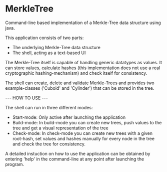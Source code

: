 # MerkleTree
Command-line based implementation of a Merkle-Tree data structure using java.

This application consists of two parts:
- The underlying Merkle-Tree data structure
- The shell, acting as a text-based UI

The Merkle-Tree itself is capable of handling generic datatypes as values.
It can store values, calculate hashes (this implementation does not use a real cryptographic hashing-mechanism) and check itself for consistency.

The shell can create, delete and validate Merkle-Trees and provides two example-classes ('Cuboid' and 'Cylinder') that can be stored in the tree.


--- HOW TO USE ---

The shell can run in three different modes:
- Start-mode: Only active after launching the application
- Build-mode: In build-mode you can create new trees, push values to the tree and get a visual representation of the tree
- Check-mode: In check-mode you can create new trees with a given root-hash, set values and hashes manually for every node in the tree and check the tree for consistency.

A detailed instuction on how to use the application can be obtained by entering 'help' in the command-line at any point after launching the program.
